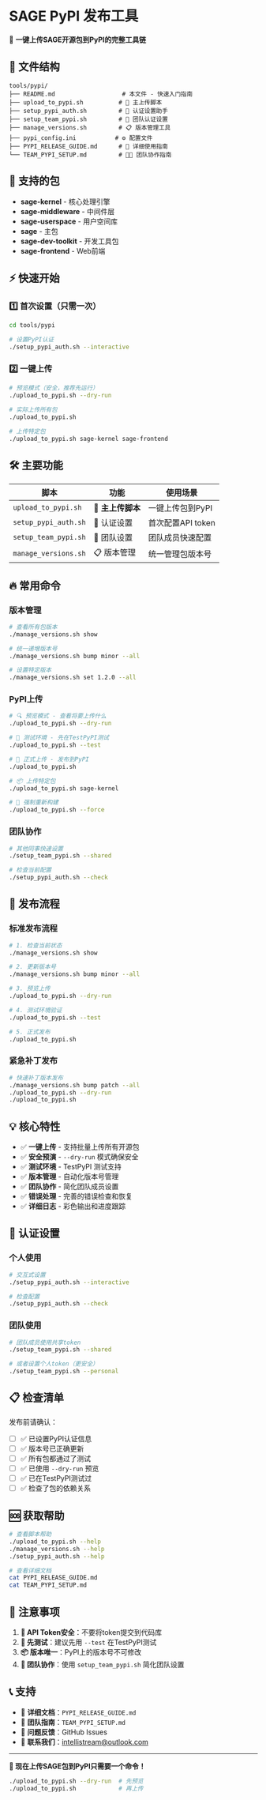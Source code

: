 # SAGE PyPI 发布工具

🚀 **一键上传SAGE开源包到PyPI的完整工具链**

## 📁 文件结构

```
tools/pypi/
├── README.md                   # 本文件 - 快速入门指南
├── upload_to_pypi.sh          # 🎯 主上传脚本
├── setup_pypi_auth.sh         # 🔐 认证设置助手  
├── setup_team_pypi.sh         # 👥 团队认证设置
├── manage_versions.sh         # 📋 版本管理工具
├── pypi_config.ini           # ⚙️ 配置文件
├── PYPI_RELEASE_GUIDE.md      # 📖 详细使用指南
└── TEAM_PYPI_SETUP.md         # 👨‍💻 团队协作指南
```

## 🎯 支持的包

- **sage-kernel** - 核心处理引擎
- **sage-middleware** - 中间件层  
- **sage-userspace** - 用户空间库
- **sage** - 主包
- **sage-dev-toolkit** - 开发工具包
- **sage-frontend** - Web前端

## ⚡ 快速开始

### 1️⃣ 首次设置（只需一次）

```bash
cd tools/pypi

# 设置PyPI认证
./setup_pypi_auth.sh --interactive
```

### 2️⃣ 一键上传

```bash
# 预览模式（安全，推荐先运行）
./upload_to_pypi.sh --dry-run

# 实际上传所有包
./upload_to_pypi.sh

# 上传特定包
./upload_to_pypi.sh sage-kernel sage-frontend
```

## 🛠️ 主要功能

| 脚本 | 功能 | 使用场景 |
|-----|------|---------|
| `upload_to_pypi.sh` | 🎯 **主上传脚本** | 一键上传包到PyPI |
| `setup_pypi_auth.sh` | 🔐 认证设置 | 首次配置API token |
| `setup_team_pypi.sh` | 👥 团队设置 | 团队成员快速配置 |
| `manage_versions.sh` | 📋 版本管理 | 统一管理包版本号 |

## 🔥 常用命令

### 版本管理
```bash
# 查看所有包版本
./manage_versions.sh show

# 统一递增版本号
./manage_versions.sh bump minor --all

# 设置特定版本
./manage_versions.sh set 1.2.0 --all
```

### PyPI上传
```bash
# 🔍 预览模式 - 查看将要上传什么
./upload_to_pypi.sh --dry-run

# 🧪 测试环境 - 先在TestPyPI测试
./upload_to_pypi.sh --test

# 🚀 正式上传 - 发布到PyPI
./upload_to_pypi.sh

# 📦 上传特定包
./upload_to_pypi.sh sage-kernel

# 🔧 强制重新构建
./upload_to_pypi.sh --force
```

### 团队协作
```bash
# 其他同事快速设置
./setup_team_pypi.sh --shared

# 检查当前配置
./setup_pypi_auth.sh --check
```

## 🚦 发布流程

### 标准发布流程
```bash
# 1. 检查当前状态
./manage_versions.sh show

# 2. 更新版本号
./manage_versions.sh bump minor --all

# 3. 预览上传
./upload_to_pypi.sh --dry-run

# 4. 测试环境验证
./upload_to_pypi.sh --test

# 5. 正式发布
./upload_to_pypi.sh
```

### 紧急补丁发布
```bash
# 快速补丁版本发布
./manage_versions.sh bump patch --all
./upload_to_pypi.sh --dry-run
./upload_to_pypi.sh
```

## 💡 核心特性

- ✅ **一键上传** - 支持批量上传所有开源包
- ✅ **安全预演** - `--dry-run` 模式确保安全
- ✅ **测试环境** - TestPyPI 测试支持
- ✅ **版本管理** - 自动化版本号管理
- ✅ **团队协作** - 简化团队成员设置
- ✅ **错误处理** - 完善的错误检查和恢复
- ✅ **详细日志** - 彩色输出和进度跟踪

## 🔐 认证设置

### 个人使用
```bash
# 交互式设置
./setup_pypi_auth.sh --interactive

# 检查配置
./setup_pypi_auth.sh --check
```

### 团队使用
```bash
# 团队成员使用共享token
./setup_team_pypi.sh --shared

# 或者设置个人token（更安全）
./setup_team_pypi.sh --personal
```

## 📋 检查清单

发布前请确认：

- [ ] ✅ 已设置PyPI认证信息
- [ ] ✅ 版本号已正确更新
- [ ] ✅ 所有包都通过了测试
- [ ] ✅ 已使用 `--dry-run` 预览
- [ ] ✅ 已在TestPyPI测试过
- [ ] ✅ 检查了包的依赖关系

## 🆘 获取帮助

```bash
# 查看脚本帮助
./upload_to_pypi.sh --help
./manage_versions.sh --help
./setup_pypi_auth.sh --help

# 查看详细文档
cat PYPI_RELEASE_GUIDE.md
cat TEAM_PYPI_SETUP.md
```

## 🚨 注意事项

1. **🔐 API Token安全**：不要将token提交到代码库
2. **🧪 先测试**：建议先用 `--test` 在TestPyPI测试
3. **📦 版本唯一**：PyPI上的版本号不可修改
4. **👥 团队协作**：使用 `setup_team_pypi.sh` 简化团队设置

## 📞 支持

- 📖 **详细文档**：`PYPI_RELEASE_GUIDE.md`
- 👥 **团队指南**：`TEAM_PYPI_SETUP.md`  
- 🐛 **问题反馈**：GitHub Issues
- 📧 **联系我们**：intellistream@outlook.com

---

**🎉 现在上传SAGE包到PyPI只需要一个命令！**

```bash
./upload_to_pypi.sh --dry-run  # 先预览
./upload_to_pypi.sh            # 再上传
```
